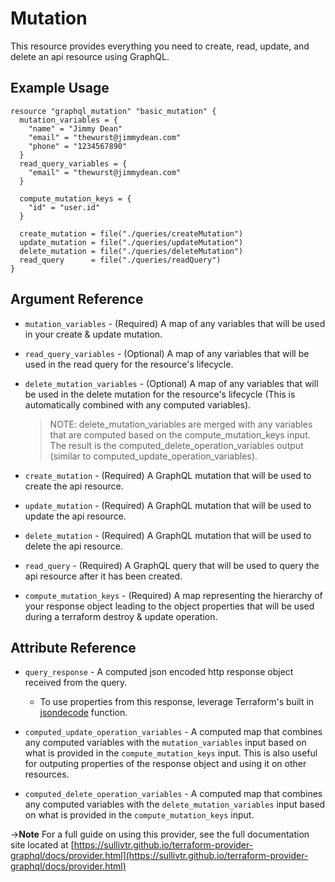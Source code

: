 # <resource name> Mutation

This resource provides everything you need to create, read, update, and delete an api resource using GraphQL. 

## Example Usage

```hcl
resource "graphql_mutation" "basic_mutation" {
  mutation_variables = {
    "name" = "Jimmy Dean"
    "email" = "thewurst@jimmydean.com"
    "phone" = "1234567890"
  }
  read_query_variables = {
    "email" = "thewurst@jimmydean.com"
  }

  compute_mutation_keys = {
    "id" = "user.id"
  }

  create_mutation = file("./queries/createMutation")
  update_mutation = file("./queries/updateMutation")
  delete_mutation = file("./queries/deleteMutation")
  read_query      = file("./queries/readQuery")
}
```

## Argument Reference
* `mutation_variables` - (Required) A map of any variables that will be used in your create & update mutation. 

* `read_query_variables` - (Optional) A map of any variables that will be used in the read query for the resource's lifecycle. 

* `delete_mutation_variables` - (Optional) A map of any variables that will be used in the delete mutation for the resource's lifecycle (This is automatically combined with any computed variables). 
  >NOTE: delete_mutation_variables are merged with any variables that are computed based on the compute_mutation_keys input. The result is the computed_delete_operation_variables output (similar to computed_update_operation_variables).

* `create_mutation` - (Required) A GraphQL mutation that will be used to create the api resource.
   
* `update_mutation` - (Required) A GraphQL mutation that will be used to update the api resource.
  
* `delete_mutation` - (Required) A GraphQL mutation that will be used to delete the api resource.

* `read_query` - (Required) A GraphQL query that will be used to query the api resource after it has been created.

* `compute_mutation_keys` - (Required) A map representing the hierarchy of your response object leading to the object properties that will be used during a terraform destroy & update operation.


## Attribute Reference

* `query_response` - A computed json encoded http response object received from the query.
    - To use properties from this response, leverage Terraform's built in [jsondecode](https://www.terraform.io/docs/configuration/functions/jsondecode.html) function.

* `computed_update_operation_variables` - A computed map that combines any computed variables with the `mutation_variables` input based on what is provided in the `compute_mutation_keys` input. This is also useful for outputing properties of the response object and using it on other resources.
  
* `computed_delete_operation_variables` - A computed map that combines any computed variables with the `delete_mutation_variables` input based on what is provided in the `compute_mutation_keys` input. 


->**Note** For a full guide on using this provider, see the full documentation site located at [https://sullivtr.github.io/terraform-provider-graphql/docs/provider.html](https://sullivtr.github.io/terraform-provider-graphql/docs/provider.html)
